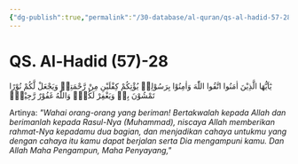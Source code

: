 ```yaml
---
{"dg-publish":true,"permalink":"/30-database/al-quran/qs-al-hadid-57-28/"}
---
```



# QS. Al-Hadid (57)-28
يٰٓاَيُّهَا الَّذِيْنَ اٰمَنُوا اتَّقُوا اللّٰهَ وَاٰمِنُوْا بِرَسُوْلِهٖ يُؤْتِكُمْ كِفْلَيْنِ مِنْ رَّحْمَتِهٖ وَيَجْعَلْ لَّكُمْ نُوْرًا تَمْشُوْنَ بِهٖ وَيَغْفِرْ لَكُمْۗ وَاللّٰهُ غَفُوْرٌ رَّحِيْمٌۙ

Artinya: *"Wahai orang-orang yang beriman! Bertakwalah kepada Allah dan berimanlah kepada Rasul-Nya (Muhammad), niscaya Allah memberikan rahmat-Nya kepadamu dua bagian, dan menjadikan cahaya untukmu yang dengan cahaya itu kamu dapat berjalan serta Dia mengampuni kamu. Dan Allah Maha Pengampun, Maha Penyayang,"*
